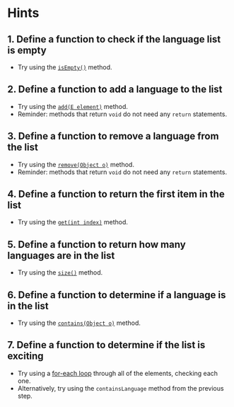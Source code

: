 # Hints

## 1. Define a function to check if the language list is empty

* Try using the [`isEmpty()`](https://docs.oracle.com/en/java/javase/11/docs/api/java.base/java/util/List.html#isEmpty()) method.

## 2. Define a function to add a language to the list

* Try using the [`add(E element)`](https://docs.oracle.com/en/java/javase/11/docs/api/java.base/java/util/List.html#add(E)) method.
* Reminder: methods that return `void` do not need any `return` statements.

## 3. Define a function to remove a language from the list

* Try using the [`remove(Object o)`](https://docs.oracle.com/en/java/javase/11/docs/api/java.base/java/util/List.html#remove(java.lang.Object)) method.
* Reminder: methods that return `void` do not need any `return` statements.

## 4. Define a function to return the first item in the list

* Try using the [`get(int index)`](https://docs.oracle.com/en/java/javase/11/docs/api/java.base/java/util/List.html#get(int)) method.

## 5. Define a function to return how many languages are in the list

* Try using the [`size()`](https://docs.oracle.com/en/java/javase/11/docs/api/java.base/java/util/List.html#size()) method.

## 6. Define a function to determine if a language is in the list

* Try using the [`contains(Object o)`](https://docs.oracle.com/en/java/javase/11/docs/api/java.base/java/util/List.html#contains(java.lang.Object)) method.

## 7. Define a function to determine if the list is exciting

* Try using a [for-each loop](https://docs.oracle.com/javase/tutorial/java/nutsandbolts/for.html) through all of the elements, checking each one.
* Alternatively, try using the `containsLanguage` method from the previous step.